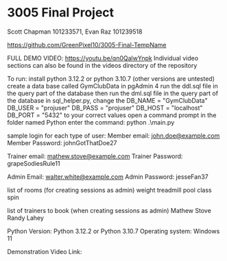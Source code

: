 # 3005 Final Project
Scott Chapman 101233571, Evan Raz 101239518

https://github.com/GreenPixel10/3005-Final-TempName

FULL DEMO VIDEO: https://youtu.be/qn0QalwYnpk
Individual video sections can also be found in the videos directory of the repository

To run:
install python 3.12.2 or python 3.10.7 (other versions are untested)
create a data base called GymClubData in pgAdmin 4
run the ddl.sql file in the query part of the database
then run the dml.sql file in the query part of the database
in sql_helper.py, change the
    DB_NAME = "GymClubData"
    DB_USER = "projuser"
    DB_PASS = "projuser"
    DB_HOST = "localhost"
    DB_PORT = "5432"
to your correct values
open a command prompt in the folder named Python
enter the command:
    python .\main.py



sample login for each type of user:
Member email: john.doe@example.com
Member Password: johnGotThatDoe27

Trainer email: mathew.stove@example.com
Trainer Password: grapeSodiesRule11

Admin Email: walter.white@example.com
Admin Password: jesseFan37


list of rooms (for creating sessions as admin)
weight
treadmill
pool
class
spin

list of trainers to book (when creating sessions as admin)
Mathew Stove
Randy Lahey

Python Version:
Python 3.12.2
or
Python 3.10.7
Operating system:
Windows 11

Demonstration Video Link:
